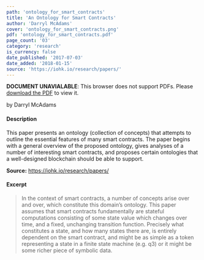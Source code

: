 ```yaml
---
path: 'ontology_for_smart_contracts'
title: 'An Ontology for Smart Contracts'
author: 'Darryl McAdams'
cover: 'ontology_for_smart_contracts.png'
pdf: 'ontology_for_smart_contracts.pdf'
page_count: '03'
category: 'research'
is_currency: false
date_published: '2017-07-03'
date_added: '2018-01-15'
source: 'https://iohk.io/research/papers/'
---
```


<object class="pdf_embed" data="/pdf/ontology_for_smart_contracts.pdf" type="application/pdf" width="100%" height="100%">
   <p><b>DOCUMENT UNAVIALABLE</b>: This browser does not support PDFs. Please <a href="/pdf/ontology_for_smart_contracts.pdf">download the PDF</a> to view it.</p>
</object>

by Darryl McAdams

#### Description
This paper presents an ontology (collection of concepts) that attempts to outline the essential features of many smart contracts. The paper begins with a general overview of the proposed ontology, gives analyses of a number of interesting smart contracts, and proposes certain ontologies that a well-designed blockchain should be able to support.

**Source:** https://iohk.io/research/papers/

#### Excerpt
> In the context of smart contracts, a number of concepts arise over and over, which constitute this domain’s ontology. This paper assumes that smart contracts fundamentally are stateful computations consisting of some state value which changes over time, and a fixed, unchanging transition function. Precisely what constitutes a state, and how many states there are, is entirely dependent on the smart contract, and might be as simple as a token representing a state in a finite state machine (e.g. q3) or it might be some richer piece of symbolic data.

